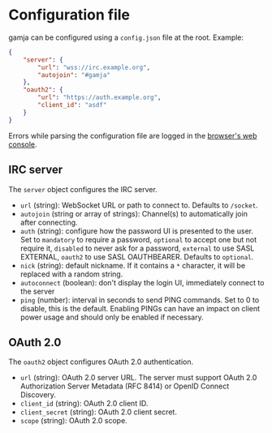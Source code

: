 # Configuration file

gamja can be configured using a `config.json` file at the root. Example:

```json
{
	"server": {
		"url": "wss://irc.example.org",
		"autojoin": "#gamja"
	},
	"oauth2": {
		"url": "https://auth.example.org",
		"client_id": "asdf"
	}
}
```

Errors while parsing the configuration file are logged in the
[browser's web console].

## IRC server

The `server` object configures the IRC server.

- `url` (string): WebSocket URL or path to connect to. Defaults to `/socket`.
- `autojoin` (string or array of strings): Channel(s) to automatically join
  after connecting.
- `auth` (string): configure how the password UI is presented to the user. Set
  to `mandatory` to require a password, `optional` to accept one but not
  require it, `disabled` to never ask for a password, `external` to use SASL
  EXTERNAL, `oauth2` to use SASL OAUTHBEARER. Defaults to `optional`.
- `nick` (string): default nickname. If it contains a `*` character, it will be
  replaced with a random string.
- `autoconnect` (boolean): don't display the login UI, immediately connect to
  the server
- `ping` (number): interval in seconds to send PING commands. Set to 0 to
  disable, this is the default. Enabling PINGs can have an impact on client
  power usage and should only be enabled if necessary.

## OAuth 2.0

The `oauth2` object configures OAuth 2.0 authentication.

- `url` (string): OAuth 2.0 server URL. The server must support OAuth 2.0
  Authorization Server Metadata (RFC 8414) or OpenID Connect Discovery.
- `client_id` (string): OAuth 2.0 client ID.
- `client_secret` (string): OAuth 2.0 client secret.
- `scope` (string): OAuth 2.0 scope.

[browser's web console]: https://firefox-source-docs.mozilla.org/devtools-user/web_console/index.html
